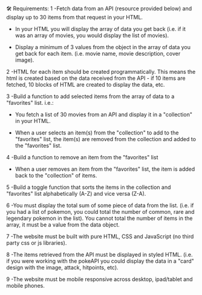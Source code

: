 🛠 Requirements:
1 -Fetch data from an API (resource provided below) and display up to 30 items from that request in your HTML.

* In your HTML you will display the array of data you get back (i.e. if it was an array of movies, you would display the list of movies).

* Display a minimum of 3 values from the object in the array of data you get back for each item. (i.e. movie name, movie description, cover image).

2 -HTML for each item should be created programmatically. This means the html is created  based on the data received from the API - if 10 items are fetched, 10 blocks of HTML are created to display the data, etc.

3 -Build a function to add selected items from the array of data to a "favorites" list. i.e.:

* You fetch a list of 30 movies from an API and display it in a "collection" in your HTML.

* When a user selects an item(s) from the "collection" to add to the "favorites" list, the item(s) are removed from the collection and added to the "favorites" list.

4 -Build a function to remove an item from the "favorites" list

* When a user removes an item from the "favorites" list, the item is added back to the "collection" of items.

5 -Build a toggle function that sorts the items in the collection and "favorites" list alphabetically (A-Z) and vice versa (Z-A).

6 -You must display the total sum of some piece of data from the list. (i.e. if you had a list of pokemon, you could total the number of common, rare and legendary pokemon in the list). You cannot total the number of items in the array, it must be a value from the data object.

7 -The website must be built with pure HTML, CSS and JavaScript (no third party css or js libraries).

8 -The items retrieved from the API must be displayed in styled HTML. (i.e. if you were working with the pokeAPI you could display the data in a "card" design with the image, attack, hitpoints, etc).

9 -The website must be mobile responsive across desktop, ipad/tablet and mobile phones.


